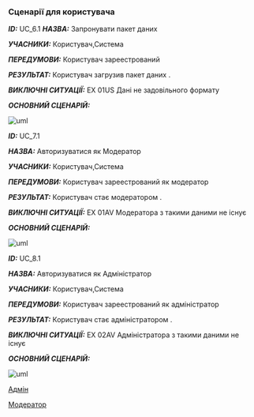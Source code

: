 ### Сценарії для користувача 

***ID:*** UC_6.1
***НАЗВА:*** Запронувати пакет даних 
    
***УЧАСНИКИ:*** Користувач,Система

***ПЕРЕДУМОВИ:*** Користувач зареестрований

***РЕЗУЛЬТАТ:*** Користувач загрузив пакет даних .

***ВИКЛЮЧНІ СИТУАЦІЇ:*** EX 01US Дані не задовільного формату

***ОСНОВНИЙ СЦЕНАРІЙ:***

![uml](http://www.plantuml.com/plantuml/png/XLDDJi905DxFALxq0hgb6pQUW92uDQ5H4m5JwiAa2omnRWnk32JklC5GMqMWvGflRkJtfIb1QtNLDs_c-tdVTDgZy2m8R_fN9kgE_20oN8TYMlgYXHlhqjsvs4qqKUiUH7DyOZPrXUfPyCcrqAskt4GEHETgTGiOMuNc19O8GSFYTEPYqHHb3fPxyKpKkHs5VZ-2uckfffbkr1AGWIcZffBJWcljdahLcZSYS5BOuwwROKbNcX8b-a422cFVwZjnN6dEpPqZhygX8O125sYDg-4jxUfRAUYcGaLDEUw2XPi0-rZJ1eIwir8NnHyni0IM0bDgCkw4OwrGR20wBgTCXDxeZ8Jw-Mj8vApRdlypT3qw6jdTfoxtyskU1CmnkU6Q1EGYzK8pke0RsqoB-N0aRRXvpmo6eI_1vVb5A8U1tsk1X_50RCrnvUHKZewxdUQVBFsX_arx0wwK1naS3J3mV1-UL1VX6RoWuRLf-uCUNjKN)


***ID:*** UC_7.1
    
***НАЗВА:*** Авторизуватися як Модератор
    
***УЧАСНИКИ:*** Користувач,Система

***ПЕРЕДУМОВИ:*** Користувач зареестрований як модератор

***РЕЗУЛЬТАТ:*** Користувач стає модератором .

***ВИКЛЮЧНІ СИТУАЦІЇ:*** EX 01AV Модератора з такими даними не існує

***ОСНОВНИЙ СЦЕНАРІЙ:***

![uml](http://www.plantuml.com/plantuml/png/XPAnIiH048RxVOe1MmjjByrP-0IYs0eNLF3k95aB8ONc4B5A8odiV8CGidZaRdElyCyRESE026UGA_Pczll_VtOtqznVPVvXVkUAyppD2ZV11mP-mfgVkUGLMZJyIeYobDf4B__UIPQ80Jlql28qQBaq6RvCP3HNn1LwmbRW3a68niZ45MUFkK_d6lbfSGZ2DIIk2WODnKubOhZXocBtXbE5aAGztUKQqSRgL4LevHUaKCEeZKuSevYy9EFPBTTYfPc6Sqq_DbByFObu7Efv-Gs3wNwXGVhbg9QqiAlTkoiCoUZp_A_5Dd6BfKyfkxs-yNIGfRE9dbCsiCP67vHEB-de-EJ2vNvvxwRfOYPVn3S0)


***ID:*** UC_8.1
    
***НАЗВА:*** Авторизуватися як Адміністратор
    
***УЧАСНИКИ:*** Користувач,Система

***ПЕРЕДУМОВИ:*** Користувач зареестрований як адміністратор

***РЕЗУЛЬТАТ:*** Користувач стає адміністратором .

***ВИКЛЮЧНІ СИТУАЦІЇ:*** EX 02AV Адміністратора з такими даними не існує

***ОСНОВНИЙ СЦЕНАРІЙ:***

![uml](http://www.plantuml.com/plantuml/png/bPAnIiH048RxFCM0hOLONfgpy0b4iHKkgE3TIR8MGWhD8MALHhQmymr2IF38PPDN-EUDd74A1KrXjM7s_x__p-xECtUHkhlbJPIVPacQHpEyOU07RFcH2zwWHiNFX21BeKDqylLAiWGC6D7nXb2Xvi9i-32JgRaaBj6fea7F7e6zWaLPcIEEyfFxp2LBZNwtMBJeKP7GMn6s6evHBGBUSMdnlqggGvIaCztLDAlNg8j4LGki-G867JH2309vYgUpQ_Q2qaoJiwTl3Fk_cmXZN_-RNp3yy9cqbNanwRNwUiJJPuO1VJnzOV-YhDOkeVJwyihHNfeiPeHHDx35Jg-QZi_fuF3eBChS-ZQQ9wk5l9LF)

[Адмін](https://github.com/JenyaKrasulin/Jenya_Taras_Andrew_i_kto-to_ewe/blob/master/docs/use%20cases/Admin.md)

[Модератор](https://github.com/JenyaKrasulin/Jenya_Taras_Andrew_i_kto-to_ewe/blob/master/docs/use%20cases/Moderator.md)
